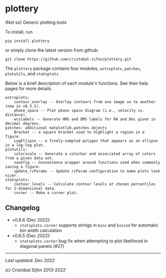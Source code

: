 # plottery
(Not so) Generic plotting tools

To install, run

    pip install plottery

or simply clone the latest version from github:

    git clone https://github.com/cristobal-sifon/plottery.git

The `plottery` package contains four modules, `astroplots`, `patches`, 
`plotutils`, and `statsplots`

Below is a brief description of each module's functions. See their help pages for more details.

    astroplots:
        contour_overlay -- Overlay contours from one image on to another (new in v0.3.1).
        phase_space -- Plot phase space diagram (i.e., velocity vs. distance).
        wcslabels -- Generate HMS and DMS labels for RA and Dec given in decimal degrees.
    patches: additional matplotlib.patches objects
        Bracket -- a square bracket used to highlight a region in a figure.
        LogEllipse -- a finely-sampled polygon that appears as an ellipse in a log-log plot.
    plotutils:
        colorscale -- Generate a colorbar and associated array of colors from a given data set.
        savefig -- Convenience wrapper around functions used when commonly saving a figure.
        update_rcParams -- Update rcParam configuration to make plots look nicer.
    statsplots:
        contour_levels -- Calculate contour levels at chosen percentiles for 2-dimensional data.
        corner -- Make a corner plot.


## Changelog

* v0.6.6 (Dec 2022):
    - `statsplots.corner` supports strings in `bins` and `bins1d` for automatic bin width calculation
* v0.6.5 (Dec 2022):
    - `statsplots.corner` bug fix when attempting to plot likelihood in diagonal panels (#27)


---
*Last updated: Dec 2022*

*(c) Cristóbal Sifón 2013-2022*
